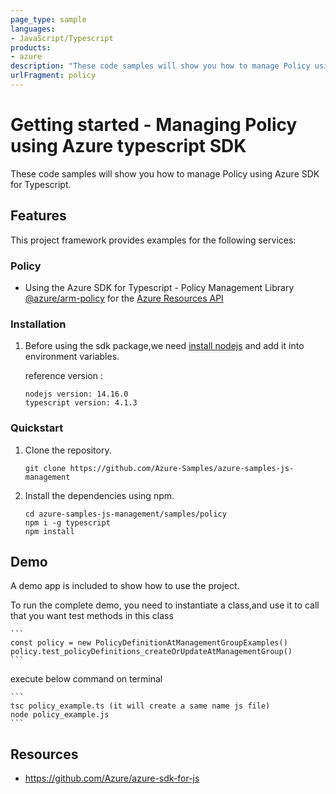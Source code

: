 ```yaml
---
page_type: sample
languages:
- JavaScript/Typescript
products:
- azure
description: "These code samples will show you how to manage Policy using Azure SDK for Typescript."
urlFragment: policy
---
```


# Getting started - Managing Policy using Azure typescript SDK

These code samples will show you how to manage Policy using Azure SDK for Typescript.

## Features

This project framework provides examples for the following services:

### Policy
* Using the Azure SDK for Typescript - Policy Management Library [@azure/arm-policy](https://www.npmjs.com/package/@azure/arm-policy) for the [Azure Resources API](https://docs.microsoft.com/en-us/rest/api/resources/)


### Installation

1.  Before using the sdk package,we need [install nodejs](https://nodejs.org/en/download/) and add it into environment variables.

    reference version :
    
    ```
    nodejs version: 14.16.0
    typescript version: 4.1.3
    ```

### Quickstart

1.  Clone the repository.

    ```
    git clone https://github.com/Azure-Samples/azure-samples-js-management
    ```

2.  Install the dependencies using npm.

    ```
    cd azure-samples-js-management/samples/policy
    npm i -g typescript
    npm install
    ```

## Demo

A demo app is included to show how to use the project.

To run the complete demo, you need to instantiate a class,and use it to call that you want test methods in this class 

    ```
    const policy = new PolicyDefinitionAtManagementGroupExamples()
    policy.test_policyDefinitions_createOrUpdateAtManagementGroup()
    ```

execute below command on terminal

    ```
    tsc policy_example.ts (it will create a same name js file)
    node policy_example.js
    ```

## Resources

- https://github.com/Azure/azure-sdk-for-js